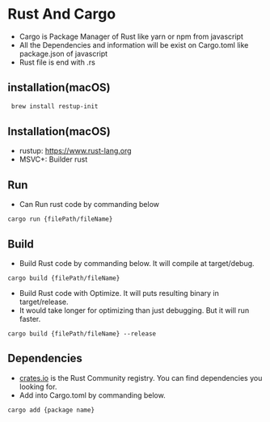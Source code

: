 # Rust And Cargo

- Cargo is Package Manager of Rust like yarn or npm from javascript
- All the Dependencies and information will be exist on Cargo.toml like package.json of javascript
- Rust file is end with .rs

## installation(macOS)

``` zsh
 brew install restup-init
```

## Installation(macOS)

- rustup: https://www.rust-lang.org
- MSVC+: Builder rust

## Run
- Can Run rust code by commanding below

``` cargo run {filePath/fileName} ```

## Build
- Build Rust code by commanding below. It will compile at target/debug.

``` cargo build {filePath/fileName} ```

- Build Rust code with Optimize. It will puts resulting binary in target/release.
- It would take longer for optimizing than just debugging. But it will run faster.

``` cargo build {filePath/fileName} --release ```

## Dependencies
- [crates.io](httsp://crates.io) is the Rust Community registry. You can find dependencies you looking for.
- Add into Cargo.toml by commanding below.

``` cargo add {package name} ```
